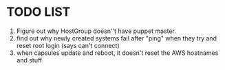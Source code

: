 # TODO LIST

1. Figure out why HostGroup doesn''t have puppet master.
2. find out why newly created systems fail after "ping" when they try and reset root login (says can't connect)
3. when capsules update and reboot, it doesn't reset the AWS hostnames and stuff
